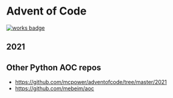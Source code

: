 # Advent of Code

[![works badge](https://cdn.jsdelivr.net/gh/nikku/works-on-my-machine@v0.2.0/badge.svg)](https://github.com/nikku/works-on-my-machine)

## 2021

## Other Python AOC repos

- https://github.com/mcpower/adventofcode/tree/master/2021
- https://github.com/mebeim/aoc

